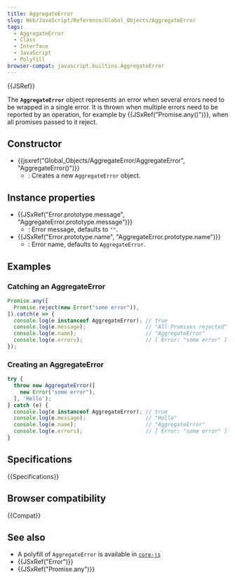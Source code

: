 ```yaml
---
title: AggregateError
slug: Web/JavaScript/Reference/Global_Objects/AggregateError
tags:
  - AggregateError
  - Class
  - Interface
  - JavaScript
  - Polyfill
browser-compat: javascript.builtins.AggregateError
---
```

{{JSRef}}

The **`AggregateError`** object represents an error when several errors need to
be wrapped in a single error. It is thrown when multiple errors need to be
reported by an operation, for example by {{JSxRef("Promise.any()")}},
when all promises passed to it reject.

## Constructor

*   {{jsxref("Global_Objects/AggregateError/AggregateError", "AggregateError()")}}
    *   : Creates a new `AggregateError` object.

## Instance properties

*   {{JSxRef("Error.prototype.message", "AggregateError.prototype.message")}}
    *   : Error message, defaults to `""`.
*   {{JSxRef("Error.prototype.name", "AggregateError.prototype.name")}}
    *   : Error name, defaults to `AggregateError`.

## Examples

### Catching an AggregateError

```js
Promise.any([
  Promise.reject(new Error("some error")),
]).catch(e => {
  console.log(e instanceof AggregateError); // true
  console.log(e.message);                   // "All Promises rejected"
  console.log(e.name);                      // "AggregateError"
  console.log(e.errors);                    // [ Error: "some error" ]
});
```

### Creating an AggregateError

```js
try {
  throw new AggregateError([
    new Error("some error"),
  ], 'Hello');
} catch (e) {
  console.log(e instanceof AggregateError); // true
  console.log(e.message);                   // "Hello"
  console.log(e.name);                      // "AggregateError"
  console.log(e.errors);                    // [ Error: "some error" ]
}
```

## Specifications

{{Specifications}}

## Browser compatibility

{{Compat}}

## See also

*   A polyfill of `AggregateError` is available in
    [`core-js`](https://github.com/zloirock/core-js#ecmascript-promise)
*   {{JSxRef("Error")}}
*   {{JSxRef("Promise.any")}}
